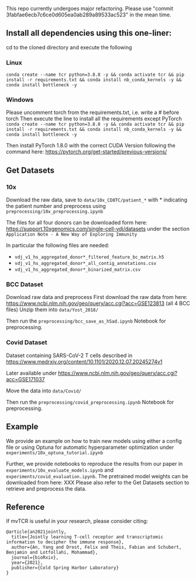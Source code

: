 This repo currently undergoes major refactoring. Please use "commit 3fabfae6ecb7c6ce0d605ea0ab289a89533ac523" in the mean time.

## Install all dependencies using this one-liner:
cd to the cloned directory and execute the following

### Linux
`conda create --name tcr python=3.8.8 -y && conda activate tcr && pip install -r requirements.txt && conda install nb_conda_kernels -y && conda install bottleneck -y`

### Windows
Please uncomment torch from the requirements.txt, i.e. write a # before torch
Then execute the line to install all the requirements except PyTorch
`conda create --name tcr python=3.8.8 -y && conda activate tcr && pip install -r requirements.txt && conda install nb_conda_kernels -y && conda install bottleneck -y`

Then install PyTorch 1.8.0 with the correct CUDA Version following the command here: https://pytorch.org/get-started/previous-versions/
## Get Datasets
### 10x
Download the raw data, save to `data/10x_CD8TC/patient_*` with * indicating the patient number and preprocess using `preprocessing/10x_preprocessing.ipynb`

The files for all four donors can be downloaded form here: https://support.10xgenomics.com/single-cell-vdj/datasets under the section `Application Note - A New Way of Exploring Immunity`

In particular the following files are needed:
- ``vdj_v1_hs_aggregated_donor*_filtered_feature_bc_matrix.h5``
- ``vdj_v1_hs_aggregated_donor*_all_contig_annotations.csv``
- ``vdj_v1_hs_aggregated_donor*_binarized_matrix.csv``


### BCC Dataset
Download raw data and preprocess
First download the raw data from here: https://www.ncbi.nlm.nih.gov/geo/query/acc.cgi?acc=GSE123813 (all 4 BCC files) 
Unzip them into `data/Yost_2018/`

Then run the `preprocessing/bcc_save_as_h5ad.ipynb` Notebook for preprocessing.

### Covid Dataset
Dataset containing SARS-CoV-2 T cells described in https://www.medrxiv.org/content/10.1101/2020.12.07.20245274v1

Later available under https://www.ncbi.nlm.nih.gov/geo/query/acc.cgi?acc=GSE171037

Move the data into `data/Covid/`

Then run the `preprocessing/covid_preprocessing.ipynb` Notebook for preprocessing.

## Example
We provide an example on how to train new models using either a config file or using Optuna for automatic hyperparameter optimization under `experiments/10x_optuna_tutorial.ipynb`

Further, we provide notebooks to reproduce the results from our paper in `experiments/10x_evaluate_models.ipynb` and `experiments/covid_evaluation.ipynb`. The pretrained model weights can be downloaded from here: XXX
Please also refer to the Get Datasets section to retrieve and preprocess the data.

## Reference 

If mvTCR is useful in your research, please consider citing:  
```
@article{an2021jointly,
  title={Jointly learning T-cell receptor and transcriptomic information to decipher the immune response},
  author={An, Yang and Drost, Felix and Theis, Fabian and Schubert, Benjamin and Lotfollahi, Mohammad},
  journal={bioRxiv},
  year={2021},
  publisher={Cold Spring Harbor Laboratory}
}
```
